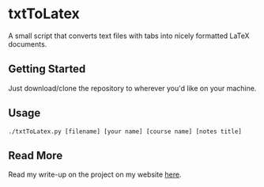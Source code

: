 # txtToLatex

A small script that converts text files with tabs into nicely formatted LaTeX documents.

## Getting Started

Just download/clone the repository to wherever you'd like on your machine.

## Usage

```
./txtToLatex.py [filename] [your name] [course name] [notes title] 
```

## Read More

Read my write-up on the project on my website [here](http://jseeley.me/projects/txtToLatex.html).
